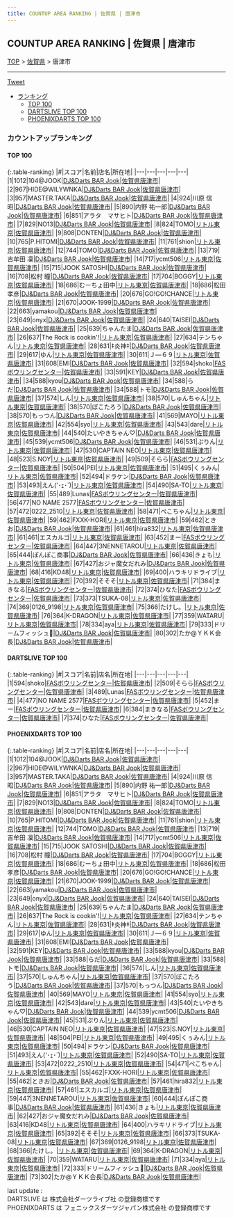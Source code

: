 ```yaml
---
title: COUNTUP AREA RANKING | 佐賀県 | 唐津市
---
```

## COUNTUP AREA RANKING | 佐賀県 | 唐津市

[TOP](/darts/rank/) > [佐賀県](/darts/rank/佐賀県/) > 唐津市

___

<a href="https://twitter.com/share?ref_src=twsrc%5Etfw" data-text="COUNTUP AREA RANKING | 佐賀県唐津市" class="twitter-share-button" data-hashtags="DARTSLIVE,PHOENIXDARTS,darts,ダーツ" data-show-count="false">Tweet</a>

* [ランキング](#カウントアップランキング)
    * [TOP 100](#top-100)
    * [DARTSLIVE TOP 100](#dartslive-top-100)
    * [PHOENIXDARTS TOP 100](#phoenixdarts-top-100)

### カウントアップランキング

#### TOP 100



{:.table-ranking}
|#|スコア|名前|店名|所在地|
|---|---|---|---|---|
|1|1012|<span class="rank-name-pd">104@JOOK</span>|<a href="https://vs.phoenixdarts.com/jp/shop/shopDetailInfo/s_10459?s_seq=10459">DJ&Darts BAR Jook</a>|<a href="/darts/rank/佐賀県/唐津市">佐賀県唐津市</a>|
|2|967|<span class="rank-name-pd">HIDE@WILYWNKA</span>|<a href="https://vs.phoenixdarts.com/jp/shop/shopDetailInfo/s_10459?s_seq=10459">DJ&Darts BAR Jook</a>|<a href="/darts/rank/佐賀県/唐津市">佐賀県唐津市</a>|
|3|957|<span class="rank-name-pd">MASTER.TAKA</span>|<a href="https://vs.phoenixdarts.com/jp/shop/shopDetailInfo/s_10459?s_seq=10459">DJ&Darts BAR Jook</a>|<a href="/darts/rank/佐賀県/唐津市">佐賀県唐津市</a>|
|4|924|<span class="rank-name-pd"><span class="pro-icon-pd"></span>川原 信昭</span>|<a href="https://vs.phoenixdarts.com/jp/shop/shopDetailInfo/s_10459?s_seq=10459">DJ&Darts BAR Jook</a>|<a href="/darts/rank/佐賀県/唐津市">佐賀県唐津市</a>|
|5|890|<span class="rank-name-pd"><span class="pro-icon-pd"></span>内野 祐一郎</span>|<a href="https://vs.phoenixdarts.com/jp/shop/shopDetailInfo/s_10459?s_seq=10459">DJ&Darts BAR Jook</a>|<a href="/darts/rank/佐賀県/唐津市">佐賀県唐津市</a>|
|6|851|<span class="rank-name-pd">アラタ　マサヒト</span>|<a href="https://vs.phoenixdarts.com/jp/shop/shopDetailInfo/s_10459?s_seq=10459">DJ&Darts BAR Jook</a>|<a href="/darts/rank/佐賀県/唐津市">佐賀県唐津市</a>|
|7|829|<span class="rank-name-pd">NO13</span>|<a href="https://vs.phoenixdarts.com/jp/shop/shopDetailInfo/s_10459?s_seq=10459">DJ&Darts BAR Jook</a>|<a href="/darts/rank/佐賀県/唐津市">佐賀県唐津市</a>|
|8|824|<span class="rank-name-pd">TOMO</span>|<a href="https://vs.phoenixdarts.com/jp/shop/shopDetailInfo/s_7469?s_seq=7469">リトル東京</a>|<a href="/darts/rank/佐賀県/唐津市">佐賀県唐津市</a>|
|9|808|<span class="rank-name-pd">DONTEN</span>|<a href="https://vs.phoenixdarts.com/jp/shop/shopDetailInfo/s_10459?s_seq=10459">DJ&Darts BAR Jook</a>|<a href="/darts/rank/佐賀県/唐津市">佐賀県唐津市</a>|
|10|765|<span class="rank-name-pd">P.HITOMI</span>|<a href="https://vs.phoenixdarts.com/jp/shop/shopDetailInfo/s_10459?s_seq=10459">DJ&Darts BAR Jook</a>|<a href="/darts/rank/佐賀県/唐津市">佐賀県唐津市</a>|
|11|761|<span class="rank-name-pd">shion</span>|<a href="https://vs.phoenixdarts.com/jp/shop/shopDetailInfo/s_7469?s_seq=7469">リトル東京</a>|<a href="/darts/rank/佐賀県/唐津市">佐賀県唐津市</a>|
|12|744|<span class="rank-name-pd">TOMO</span>|<a href="https://vs.phoenixdarts.com/jp/shop/shopDetailInfo/s_10459?s_seq=10459">DJ&Darts BAR Jook</a>|<a href="/darts/rank/佐賀県/唐津市">佐賀県唐津市</a>|
|13|719|<span class="rank-name-pd"><span class="pro-icon-pd"></span>吉牟田 凜</span>|<a href="https://vs.phoenixdarts.com/jp/shop/shopDetailInfo/s_10459?s_seq=10459">DJ&Darts BAR Jook</a>|<a href="/darts/rank/佐賀県/唐津市">佐賀県唐津市</a>|
|14|717|<span class="rank-name-pd">ycmt506</span>|<a href="https://vs.phoenixdarts.com/jp/shop/shopDetailInfo/s_7469?s_seq=7469">リトル東京</a>|<a href="/darts/rank/佐賀県/唐津市">佐賀県唐津市</a>|
|15|715|<span class="rank-name-pd">JOOK SATOSHI</span>|<a href="https://vs.phoenixdarts.com/jp/shop/shopDetailInfo/s_10459?s_seq=10459">DJ&Darts BAR Jook</a>|<a href="/darts/rank/佐賀県/唐津市">佐賀県唐津市</a>|
|16|708|<span class="rank-name-pd"><span class="pro-icon-pd"></span>松村 瞳</span>|<a href="https://vs.phoenixdarts.com/jp/shop/shopDetailInfo/s_10459?s_seq=10459">DJ&Darts BAR Jook</a>|<a href="/darts/rank/佐賀県/唐津市">佐賀県唐津市</a>|
|17|704|<span class="rank-name-pd">BOGGY</span>|<a href="https://vs.phoenixdarts.com/jp/shop/shopDetailInfo/s_7469?s_seq=7469">リトル東京</a>|<a href="/darts/rank/佐賀県/唐津市">佐賀県唐津市</a>|
|18|686|<span class="rank-name-pd">むーちょ田中</span>|<a href="https://vs.phoenixdarts.com/jp/shop/shopDetailInfo/s_7469?s_seq=7469">リトル東京</a>|<a href="/darts/rank/佐賀県/唐津市">佐賀県唐津市</a>|
|18|686|<span class="rank-name-pd">松田  孝彦</span>|<a href="https://vs.phoenixdarts.com/jp/shop/shopDetailInfo/s_10459?s_seq=10459">DJ&Darts BAR Jook</a>|<a href="/darts/rank/佐賀県/唐津市">佐賀県唐津市</a>|
|20|676|<span class="rank-name-pd">GO!GO!CHANCE</span>|<a href="https://vs.phoenixdarts.com/jp/shop/shopDetailInfo/s_7469?s_seq=7469">リトル東京</a>|<a href="/darts/rank/佐賀県/唐津市">佐賀県唐津市</a>|
|21|670|<span class="rank-name-pd">JOOK-1999</span>|<a href="https://vs.phoenixdarts.com/jp/shop/shopDetailInfo/s_10459?s_seq=10459">DJ&Darts BAR Jook</a>|<a href="/darts/rank/佐賀県/唐津市">佐賀県唐津市</a>|
|22|663|<span class="rank-name-pd">yamakou</span>|<a href="https://vs.phoenixdarts.com/jp/shop/shopDetailInfo/s_10459?s_seq=10459">DJ&Darts BAR Jook</a>|<a href="/darts/rank/佐賀県/唐津市">佐賀県唐津市</a>|
|23|649|<span class="rank-name-pd">onyx</span>|<a href="https://vs.phoenixdarts.com/jp/shop/shopDetailInfo/s_10459?s_seq=10459">DJ&Darts BAR Jook</a>|<a href="/darts/rank/佐賀県/唐津市">佐賀県唐津市</a>|
|24|640|<span class="rank-name-pd">TAISEI</span>|<a href="https://vs.phoenixdarts.com/jp/shop/shopDetailInfo/s_10459?s_seq=10459">DJ&Darts BAR Jook</a>|<a href="/darts/rank/佐賀県/唐津市">佐賀県唐津市</a>|
|25|639|<span class="rank-name-pd">ちゃんたま</span>|<a href="https://vs.phoenixdarts.com/jp/shop/shopDetailInfo/s_10459?s_seq=10459">DJ&Darts BAR Jook</a>|<a href="/darts/rank/佐賀県/唐津市">佐賀県唐津市</a>|
|26|637|<span class="rank-name-pd">The Rock is cookin&#x27;!</span>|<a href="https://vs.phoenixdarts.com/jp/shop/shopDetailInfo/s_7469?s_seq=7469">リトル東京</a>|<a href="/darts/rank/佐賀県/唐津市">佐賀県唐津市</a>|
|27|634|<span class="rank-name-pd">テンちゃん</span>|<a href="https://vs.phoenixdarts.com/jp/shop/shopDetailInfo/s_7469?s_seq=7469">リトル東京</a>|<a href="/darts/rank/佐賀県/唐津市">佐賀県唐津市</a>|
|28|631|<span class="rank-name-pd">‡炎神‡</span>|<a href="https://vs.phoenixdarts.com/jp/shop/shopDetailInfo/s_10459?s_seq=10459">DJ&Darts BAR Jook</a>|<a href="/darts/rank/佐賀県/唐津市">佐賀県唐津市</a>|
|29|617|<span class="rank-name-pd">ゆん</span>|<a href="https://vs.phoenixdarts.com/jp/shop/shopDetailInfo/s_7469?s_seq=7469">リトル東京</a>|<a href="/darts/rank/佐賀県/唐津市">佐賀県唐津市</a>|
|30|611|<span class="rank-name-pd">Ｊ―６９</span>|<a href="https://vs.phoenixdarts.com/jp/shop/shopDetailInfo/s_7469?s_seq=7469">リトル東京</a>|<a href="/darts/rank/佐賀県/唐津市">佐賀県唐津市</a>|
|31|608|<span class="rank-name-pd">EMI</span>|<a href="https://vs.phoenixdarts.com/jp/shop/shopDetailInfo/s_10459?s_seq=10459">DJ&Darts BAR Jook</a>|<a href="/darts/rank/佐賀県/唐津市">佐賀県唐津市</a>|
|32|594|<span class="rank-name-dl">shoko</span>|<a href="https://search.dartslive.com/jp/shop/1e8d1c5f9f33c31025d56fb0e5c39bac">FASボウリングセンター</a>|<a href="/darts/rank/佐賀県/唐津市">佐賀県唐津市</a>|
|33|591|<span class="rank-name-pd">KEY</span>|<a href="https://vs.phoenixdarts.com/jp/shop/shopDetailInfo/s_10459?s_seq=10459">DJ&Darts BAR Jook</a>|<a href="/darts/rank/佐賀県/唐津市">佐賀県唐津市</a>|
|34|588|<span class="rank-name-pd">kyou</span>|<a href="https://vs.phoenixdarts.com/jp/shop/shopDetailInfo/s_10459?s_seq=10459">DJ&Darts BAR Jook</a>|<a href="/darts/rank/佐賀県/唐津市">佐賀県唐津市</a>|
|34|588|<span class="rank-name-pd">らだ</span>|<a href="https://vs.phoenixdarts.com/jp/shop/shopDetailInfo/s_10459?s_seq=10459">DJ&Darts BAR Jook</a>|<a href="/darts/rank/佐賀県/唐津市">佐賀県唐津市</a>|
|34|588|<span class="rank-name-pd">トモ</span>|<a href="https://vs.phoenixdarts.com/jp/shop/shopDetailInfo/s_10459?s_seq=10459">DJ&Darts BAR Jook</a>|<a href="/darts/rank/佐賀県/唐津市">佐賀県唐津市</a>|
|37|574|<span class="rank-name-pd">しん</span>|<a href="https://vs.phoenixdarts.com/jp/shop/shopDetailInfo/s_7469?s_seq=7469">リトル東京</a>|<a href="/darts/rank/佐賀県/唐津市">佐賀県唐津市</a>|
|38|570|<span class="rank-name-pd">しゅんちゃん</span>|<a href="https://vs.phoenixdarts.com/jp/shop/shopDetailInfo/s_7469?s_seq=7469">リトル東京</a>|<a href="/darts/rank/佐賀県/唐津市">佐賀県唐津市</a>|
|38|570|<span class="rank-name-pd">ぽこたろう</span>|<a href="https://vs.phoenixdarts.com/jp/shop/shopDetailInfo/s_10459?s_seq=10459">DJ&Darts BAR Jook</a>|<a href="/darts/rank/佐賀県/唐津市">佐賀県唐津市</a>|
|38|570|<span class="rank-name-pd">もっつん</span>|<a href="https://vs.phoenixdarts.com/jp/shop/shopDetailInfo/s_10459?s_seq=10459">DJ&Darts BAR Jook</a>|<a href="/darts/rank/佐賀県/唐津市">佐賀県唐津市</a>|
|41|569|<span class="rank-name-pd">MAYO</span>|<a href="https://vs.phoenixdarts.com/jp/shop/shopDetailInfo/s_7469?s_seq=7469">リトル東京</a>|<a href="/darts/rank/佐賀県/唐津市">佐賀県唐津市</a>|
|42|554|<span class="rank-name-pd">syo</span>|<a href="https://vs.phoenixdarts.com/jp/shop/shopDetailInfo/s_7469?s_seq=7469">リトル東京</a>|<a href="/darts/rank/佐賀県/唐津市">佐賀県唐津市</a>|
|43|543|<span class="rank-name-pd">dare</span>|<a href="https://vs.phoenixdarts.com/jp/shop/shopDetailInfo/s_7469?s_seq=7469">リトル東京</a>|<a href="/darts/rank/佐賀県/唐津市">佐賀県唐津市</a>|
|44|540|<span class="rank-name-pd">たいやきちゃん♡</span>|<a href="https://vs.phoenixdarts.com/jp/shop/shopDetailInfo/s_10459?s_seq=10459">DJ&Darts BAR Jook</a>|<a href="/darts/rank/佐賀県/唐津市">佐賀県唐津市</a>|
|45|539|<span class="rank-name-pd">ycmt506</span>|<a href="https://vs.phoenixdarts.com/jp/shop/shopDetailInfo/s_10459?s_seq=10459">DJ&Darts BAR Jook</a>|<a href="/darts/rank/佐賀県/唐津市">佐賀県唐津市</a>|
|46|531|<span class="rank-name-pd">ぷりん</span>|<a href="https://vs.phoenixdarts.com/jp/shop/shopDetailInfo/s_7469?s_seq=7469">リトル東京</a>|<a href="/darts/rank/佐賀県/唐津市">佐賀県唐津市</a>|
|47|530|<span class="rank-name-pd">CAPTAIN NEO</span>|<a href="https://vs.phoenixdarts.com/jp/shop/shopDetailInfo/s_7469?s_seq=7469">リトル東京</a>|<a href="/darts/rank/佐賀県/唐津市">佐賀県唐津市</a>|
|48|523|<span class="rank-name-pd">S.NOY</span>|<a href="https://vs.phoenixdarts.com/jp/shop/shopDetailInfo/s_7469?s_seq=7469">リトル東京</a>|<a href="/darts/rank/佐賀県/唐津市">佐賀県唐津市</a>|
|49|509|<span class="rank-name-dl">そらら</span>|<a href="https://search.dartslive.com/jp/shop/1e8d1c5f9f33c31025d56fb0e5c39bac">FASボウリングセンター</a>|<a href="/darts/rank/佐賀県/唐津市">佐賀県唐津市</a>|
|50|504|<span class="rank-name-pd">PEI</span>|<a href="https://vs.phoenixdarts.com/jp/shop/shopDetailInfo/s_7469?s_seq=7469">リトル東京</a>|<a href="/darts/rank/佐賀県/唐津市">佐賀県唐津市</a>|
|51|495|<span class="rank-name-pd">くぅみん</span>|<a href="https://vs.phoenixdarts.com/jp/shop/shopDetailInfo/s_7469?s_seq=7469">リトル東京</a>|<a href="/darts/rank/佐賀県/唐津市">佐賀県唐津市</a>|
|52|494|<span class="rank-name-pd">ドラケン</span>|<a href="https://vs.phoenixdarts.com/jp/shop/shopDetailInfo/s_10459?s_seq=10459">DJ&Darts BAR Jook</a>|<a href="/darts/rank/佐賀県/唐津市">佐賀県唐津市</a>|
|53|493|<span class="rank-name-pd">えん(&#x27;･ｪ･`)</span>|<a href="https://vs.phoenixdarts.com/jp/shop/shopDetailInfo/s_7469?s_seq=7469">リトル東京</a>|<a href="/darts/rank/佐賀県/唐津市">佐賀県唐津市</a>|
|54|490|<span class="rank-name-pd">SA-TO</span>|<a href="https://vs.phoenixdarts.com/jp/shop/shopDetailInfo/s_7469?s_seq=7469">リトル東京</a>|<a href="/darts/rank/佐賀県/唐津市">佐賀県唐津市</a>|
|55|489|<span class="rank-name-dl">Lunas</span>|<a href="https://search.dartslive.com/jp/shop/1e8d1c5f9f33c31025d56fb0e5c39bac">FASボウリングセンター</a>|<a href="/darts/rank/佐賀県/唐津市">佐賀県唐津市</a>|
|56|477|<span class="rank-name-dl">NO NAME 2577</span>|<a href="https://search.dartslive.com/jp/shop/1e8d1c5f9f33c31025d56fb0e5c39bac">FASボウリングセンター</a>|<a href="/darts/rank/佐賀県/唐津市">佐賀県唐津市</a>|
|57|472|<span class="rank-name-pd">0222_2510</span>|<a href="https://vs.phoenixdarts.com/jp/shop/shopDetailInfo/s_7469?s_seq=7469">リトル東京</a>|<a href="/darts/rank/佐賀県/唐津市">佐賀県唐津市</a>|
|58|471|<span class="rank-name-pd">ぺこちゃん</span>|<a href="https://vs.phoenixdarts.com/jp/shop/shopDetailInfo/s_7469?s_seq=7469">リトル東京</a>|<a href="/darts/rank/佐賀県/唐津市">佐賀県唐津市</a>|
|59|462|<span class="rank-name-pd">FXXK-HORI</span>|<a href="https://vs.phoenixdarts.com/jp/shop/shopDetailInfo/s_7469?s_seq=7469">リトル東京</a>|<a href="/darts/rank/佐賀県/唐津市">佐賀県唐津市</a>|
|59|462|<span class="rank-name-pd">ときお</span>|<a href="https://vs.phoenixdarts.com/jp/shop/shopDetailInfo/s_10459?s_seq=10459">DJ&Darts BAR Jook</a>|<a href="/darts/rank/佐賀県/唐津市">佐賀県唐津市</a>|
|61|461|<span class="rank-name-pd">hira832</span>|<a href="https://vs.phoenixdarts.com/jp/shop/shopDetailInfo/s_7469?s_seq=7469">リトル東京</a>|<a href="/darts/rank/佐賀県/唐津市">佐賀県唐津市</a>|
|61|461|<span class="rank-name-pd">エスカルゴ</span>|<a href="https://vs.phoenixdarts.com/jp/shop/shopDetailInfo/s_7469?s_seq=7469">リトル東京</a>|<a href="/darts/rank/佐賀県/唐津市">佐賀県唐津市</a>|
|63|452|<span class="rank-name-dl">まー</span>|<a href="https://search.dartslive.com/jp/shop/1e8d1c5f9f33c31025d56fb0e5c39bac">FASボウリングセンター</a>|<a href="/darts/rank/佐賀県/唐津市">佐賀県唐津市</a>|
|64|447|<span class="rank-name-pd">3NENNETAROU</span>|<a href="https://vs.phoenixdarts.com/jp/shop/shopDetailInfo/s_7469?s_seq=7469">リトル東京</a>|<a href="/darts/rank/佐賀県/唐津市">佐賀県唐津市</a>|
|65|444|<span class="rank-name-pd">ぽんぽこ商事</span>|<a href="https://vs.phoenixdarts.com/jp/shop/shopDetailInfo/s_10459?s_seq=10459">DJ&Darts BAR Jook</a>|<a href="/darts/rank/佐賀県/唐津市">佐賀県唐津市</a>|
|66|436|<span class="rank-name-pd">きょも</span>|<a href="https://vs.phoenixdarts.com/jp/shop/shopDetailInfo/s_7469?s_seq=7469">リトル東京</a>|<a href="/darts/rank/佐賀県/唐津市">佐賀県唐津市</a>|
|67|427|<span class="rank-name-pd">おジャ魔女だれみ</span>|<a href="https://vs.phoenixdarts.com/jp/shop/shopDetailInfo/s_10459?s_seq=10459">DJ&Darts BAR Jook</a>|<a href="/darts/rank/佐賀県/唐津市">佐賀県唐津市</a>|
|68|416|<span class="rank-name-pd">KD48</span>|<a href="https://vs.phoenixdarts.com/jp/shop/shopDetailInfo/s_7469?s_seq=7469">リトル東京</a>|<a href="/darts/rank/佐賀県/唐津市">佐賀県唐津市</a>|
|69|400|<span class="rank-name-pd">ハラキリドライブ</span>|<a href="https://vs.phoenixdarts.com/jp/shop/shopDetailInfo/s_7469?s_seq=7469">リトル東京</a>|<a href="/darts/rank/佐賀県/唐津市">佐賀県唐津市</a>|
|70|392|<span class="rank-name-pd">そそそ</span>|<a href="https://vs.phoenixdarts.com/jp/shop/shopDetailInfo/s_7469?s_seq=7469">リトル東京</a>|<a href="/darts/rank/佐賀県/唐津市">佐賀県唐津市</a>|
|71|384|<span class="rank-name-dl">まきなる</span>|<a href="https://search.dartslive.com/jp/shop/1e8d1c5f9f33c31025d56fb0e5c39bac">FASボウリングセンター</a>|<a href="/darts/rank/佐賀県/唐津市">佐賀県唐津市</a>|
|72|374|<span class="rank-name-dl">ひなた</span>|<a href="https://search.dartslive.com/jp/shop/1e8d1c5f9f33c31025d56fb0e5c39bac">FASボウリングセンター</a>|<a href="/darts/rank/佐賀県/唐津市">佐賀県唐津市</a>|
|73|373|<span class="rank-name-pd">TSUKA-08</span>|<a href="https://vs.phoenixdarts.com/jp/shop/shopDetailInfo/s_7469?s_seq=7469">リトル東京</a>|<a href="/darts/rank/佐賀県/唐津市">佐賀県唐津市</a>|
|74|369|<span class="rank-name-pd">0126_9198</span>|<a href="https://vs.phoenixdarts.com/jp/shop/shopDetailInfo/s_7469?s_seq=7469">リトル東京</a>|<a href="/darts/rank/佐賀県/唐津市">佐賀県唐津市</a>|
|75|366|<span class="rank-name-pd">たけし。</span>|<a href="https://vs.phoenixdarts.com/jp/shop/shopDetailInfo/s_7469?s_seq=7469">リトル東京</a>|<a href="/darts/rank/佐賀県/唐津市">佐賀県唐津市</a>|
|76|364|<span class="rank-name-pd">K-DRAGON</span>|<a href="https://vs.phoenixdarts.com/jp/shop/shopDetailInfo/s_7469?s_seq=7469">リトル東京</a>|<a href="/darts/rank/佐賀県/唐津市">佐賀県唐津市</a>|
|77|359|<span class="rank-name-pd">WATARU</span>|<a href="https://vs.phoenixdarts.com/jp/shop/shopDetailInfo/s_7469?s_seq=7469">リトル東京</a>|<a href="/darts/rank/佐賀県/唐津市">佐賀県唐津市</a>|
|78|334|<span class="rank-name-pd">aya</span>|<a href="https://vs.phoenixdarts.com/jp/shop/shopDetailInfo/s_7469?s_seq=7469">リトル東京</a>|<a href="/darts/rank/佐賀県/唐津市">佐賀県唐津市</a>|
|79|333|<span class="rank-name-pd">ドリームフィッシュ🐠</span>|<a href="https://vs.phoenixdarts.com/jp/shop/shopDetailInfo/s_10459?s_seq=10459">DJ&Darts BAR Jook</a>|<a href="/darts/rank/佐賀県/唐津市">佐賀県唐津市</a>|
|80|302|<span class="rank-name-pd">たか@ＹＫＫ会長</span>|<a href="https://vs.phoenixdarts.com/jp/shop/shopDetailInfo/s_10459?s_seq=10459">DJ&Darts BAR Jook</a>|<a href="/darts/rank/佐賀県/唐津市">佐賀県唐津市</a>|


#### DARTSLIVE TOP 100



{:.table-ranking}
|#|スコア|名前|店名|所在地|
|---|---|---|---|---|
|1|594|<span class="rank-name-dl">shoko</span>|<a href="https://search.dartslive.com/jp/shop/1e8d1c5f9f33c31025d56fb0e5c39bac">FASボウリングセンター</a>|<a href="/darts/rank/佐賀県/唐津市">佐賀県唐津市</a>|
|2|509|<span class="rank-name-dl">そらら</span>|<a href="https://search.dartslive.com/jp/shop/1e8d1c5f9f33c31025d56fb0e5c39bac">FASボウリングセンター</a>|<a href="/darts/rank/佐賀県/唐津市">佐賀県唐津市</a>|
|3|489|<span class="rank-name-dl">Lunas</span>|<a href="https://search.dartslive.com/jp/shop/1e8d1c5f9f33c31025d56fb0e5c39bac">FASボウリングセンター</a>|<a href="/darts/rank/佐賀県/唐津市">佐賀県唐津市</a>|
|4|477|<span class="rank-name-dl">NO NAME 2577</span>|<a href="https://search.dartslive.com/jp/shop/1e8d1c5f9f33c31025d56fb0e5c39bac">FASボウリングセンター</a>|<a href="/darts/rank/佐賀県/唐津市">佐賀県唐津市</a>|
|5|452|<span class="rank-name-dl">まー</span>|<a href="https://search.dartslive.com/jp/shop/1e8d1c5f9f33c31025d56fb0e5c39bac">FASボウリングセンター</a>|<a href="/darts/rank/佐賀県/唐津市">佐賀県唐津市</a>|
|6|384|<span class="rank-name-dl">まきなる</span>|<a href="https://search.dartslive.com/jp/shop/1e8d1c5f9f33c31025d56fb0e5c39bac">FASボウリングセンター</a>|<a href="/darts/rank/佐賀県/唐津市">佐賀県唐津市</a>|
|7|374|<span class="rank-name-dl">ひなた</span>|<a href="https://search.dartslive.com/jp/shop/1e8d1c5f9f33c31025d56fb0e5c39bac">FASボウリングセンター</a>|<a href="/darts/rank/佐賀県/唐津市">佐賀県唐津市</a>|


#### PHOENIXDARTS TOP 100



{:.table-ranking}
|#|スコア|名前|店名|所在地|
|---|---|---|---|---|
|1|1012|<span class="rank-name-pd">104@JOOK</span>|<a href="https://vs.phoenixdarts.com/jp/shop/shopDetailInfo/s_10459?s_seq=10459">DJ&Darts BAR Jook</a>|<a href="/darts/rank/佐賀県/唐津市">佐賀県唐津市</a>|
|2|967|<span class="rank-name-pd">HIDE@WILYWNKA</span>|<a href="https://vs.phoenixdarts.com/jp/shop/shopDetailInfo/s_10459?s_seq=10459">DJ&Darts BAR Jook</a>|<a href="/darts/rank/佐賀県/唐津市">佐賀県唐津市</a>|
|3|957|<span class="rank-name-pd">MASTER.TAKA</span>|<a href="https://vs.phoenixdarts.com/jp/shop/shopDetailInfo/s_10459?s_seq=10459">DJ&Darts BAR Jook</a>|<a href="/darts/rank/佐賀県/唐津市">佐賀県唐津市</a>|
|4|924|<span class="rank-name-pd"><span class="pro-icon-pd"></span>川原 信昭</span>|<a href="https://vs.phoenixdarts.com/jp/shop/shopDetailInfo/s_10459?s_seq=10459">DJ&Darts BAR Jook</a>|<a href="/darts/rank/佐賀県/唐津市">佐賀県唐津市</a>|
|5|890|<span class="rank-name-pd"><span class="pro-icon-pd"></span>内野 祐一郎</span>|<a href="https://vs.phoenixdarts.com/jp/shop/shopDetailInfo/s_10459?s_seq=10459">DJ&Darts BAR Jook</a>|<a href="/darts/rank/佐賀県/唐津市">佐賀県唐津市</a>|
|6|851|<span class="rank-name-pd">アラタ　マサヒト</span>|<a href="https://vs.phoenixdarts.com/jp/shop/shopDetailInfo/s_10459?s_seq=10459">DJ&Darts BAR Jook</a>|<a href="/darts/rank/佐賀県/唐津市">佐賀県唐津市</a>|
|7|829|<span class="rank-name-pd">NO13</span>|<a href="https://vs.phoenixdarts.com/jp/shop/shopDetailInfo/s_10459?s_seq=10459">DJ&Darts BAR Jook</a>|<a href="/darts/rank/佐賀県/唐津市">佐賀県唐津市</a>|
|8|824|<span class="rank-name-pd">TOMO</span>|<a href="https://vs.phoenixdarts.com/jp/shop/shopDetailInfo/s_7469?s_seq=7469">リトル東京</a>|<a href="/darts/rank/佐賀県/唐津市">佐賀県唐津市</a>|
|9|808|<span class="rank-name-pd">DONTEN</span>|<a href="https://vs.phoenixdarts.com/jp/shop/shopDetailInfo/s_10459?s_seq=10459">DJ&Darts BAR Jook</a>|<a href="/darts/rank/佐賀県/唐津市">佐賀県唐津市</a>|
|10|765|<span class="rank-name-pd">P.HITOMI</span>|<a href="https://vs.phoenixdarts.com/jp/shop/shopDetailInfo/s_10459?s_seq=10459">DJ&Darts BAR Jook</a>|<a href="/darts/rank/佐賀県/唐津市">佐賀県唐津市</a>|
|11|761|<span class="rank-name-pd">shion</span>|<a href="https://vs.phoenixdarts.com/jp/shop/shopDetailInfo/s_7469?s_seq=7469">リトル東京</a>|<a href="/darts/rank/佐賀県/唐津市">佐賀県唐津市</a>|
|12|744|<span class="rank-name-pd">TOMO</span>|<a href="https://vs.phoenixdarts.com/jp/shop/shopDetailInfo/s_10459?s_seq=10459">DJ&Darts BAR Jook</a>|<a href="/darts/rank/佐賀県/唐津市">佐賀県唐津市</a>|
|13|719|<span class="rank-name-pd"><span class="pro-icon-pd"></span>吉牟田 凜</span>|<a href="https://vs.phoenixdarts.com/jp/shop/shopDetailInfo/s_10459?s_seq=10459">DJ&Darts BAR Jook</a>|<a href="/darts/rank/佐賀県/唐津市">佐賀県唐津市</a>|
|14|717|<span class="rank-name-pd">ycmt506</span>|<a href="https://vs.phoenixdarts.com/jp/shop/shopDetailInfo/s_7469?s_seq=7469">リトル東京</a>|<a href="/darts/rank/佐賀県/唐津市">佐賀県唐津市</a>|
|15|715|<span class="rank-name-pd">JOOK SATOSHI</span>|<a href="https://vs.phoenixdarts.com/jp/shop/shopDetailInfo/s_10459?s_seq=10459">DJ&Darts BAR Jook</a>|<a href="/darts/rank/佐賀県/唐津市">佐賀県唐津市</a>|
|16|708|<span class="rank-name-pd"><span class="pro-icon-pd"></span>松村 瞳</span>|<a href="https://vs.phoenixdarts.com/jp/shop/shopDetailInfo/s_10459?s_seq=10459">DJ&Darts BAR Jook</a>|<a href="/darts/rank/佐賀県/唐津市">佐賀県唐津市</a>|
|17|704|<span class="rank-name-pd">BOGGY</span>|<a href="https://vs.phoenixdarts.com/jp/shop/shopDetailInfo/s_7469?s_seq=7469">リトル東京</a>|<a href="/darts/rank/佐賀県/唐津市">佐賀県唐津市</a>|
|18|686|<span class="rank-name-pd">むーちょ田中</span>|<a href="https://vs.phoenixdarts.com/jp/shop/shopDetailInfo/s_7469?s_seq=7469">リトル東京</a>|<a href="/darts/rank/佐賀県/唐津市">佐賀県唐津市</a>|
|18|686|<span class="rank-name-pd">松田  孝彦</span>|<a href="https://vs.phoenixdarts.com/jp/shop/shopDetailInfo/s_10459?s_seq=10459">DJ&Darts BAR Jook</a>|<a href="/darts/rank/佐賀県/唐津市">佐賀県唐津市</a>|
|20|676|<span class="rank-name-pd">GO!GO!CHANCE</span>|<a href="https://vs.phoenixdarts.com/jp/shop/shopDetailInfo/s_7469?s_seq=7469">リトル東京</a>|<a href="/darts/rank/佐賀県/唐津市">佐賀県唐津市</a>|
|21|670|<span class="rank-name-pd">JOOK-1999</span>|<a href="https://vs.phoenixdarts.com/jp/shop/shopDetailInfo/s_10459?s_seq=10459">DJ&Darts BAR Jook</a>|<a href="/darts/rank/佐賀県/唐津市">佐賀県唐津市</a>|
|22|663|<span class="rank-name-pd">yamakou</span>|<a href="https://vs.phoenixdarts.com/jp/shop/shopDetailInfo/s_10459?s_seq=10459">DJ&Darts BAR Jook</a>|<a href="/darts/rank/佐賀県/唐津市">佐賀県唐津市</a>|
|23|649|<span class="rank-name-pd">onyx</span>|<a href="https://vs.phoenixdarts.com/jp/shop/shopDetailInfo/s_10459?s_seq=10459">DJ&Darts BAR Jook</a>|<a href="/darts/rank/佐賀県/唐津市">佐賀県唐津市</a>|
|24|640|<span class="rank-name-pd">TAISEI</span>|<a href="https://vs.phoenixdarts.com/jp/shop/shopDetailInfo/s_10459?s_seq=10459">DJ&Darts BAR Jook</a>|<a href="/darts/rank/佐賀県/唐津市">佐賀県唐津市</a>|
|25|639|<span class="rank-name-pd">ちゃんたま</span>|<a href="https://vs.phoenixdarts.com/jp/shop/shopDetailInfo/s_10459?s_seq=10459">DJ&Darts BAR Jook</a>|<a href="/darts/rank/佐賀県/唐津市">佐賀県唐津市</a>|
|26|637|<span class="rank-name-pd">The Rock is cookin&#x27;!</span>|<a href="https://vs.phoenixdarts.com/jp/shop/shopDetailInfo/s_7469?s_seq=7469">リトル東京</a>|<a href="/darts/rank/佐賀県/唐津市">佐賀県唐津市</a>|
|27|634|<span class="rank-name-pd">テンちゃん</span>|<a href="https://vs.phoenixdarts.com/jp/shop/shopDetailInfo/s_7469?s_seq=7469">リトル東京</a>|<a href="/darts/rank/佐賀県/唐津市">佐賀県唐津市</a>|
|28|631|<span class="rank-name-pd">‡炎神‡</span>|<a href="https://vs.phoenixdarts.com/jp/shop/shopDetailInfo/s_10459?s_seq=10459">DJ&Darts BAR Jook</a>|<a href="/darts/rank/佐賀県/唐津市">佐賀県唐津市</a>|
|29|617|<span class="rank-name-pd">ゆん</span>|<a href="https://vs.phoenixdarts.com/jp/shop/shopDetailInfo/s_7469?s_seq=7469">リトル東京</a>|<a href="/darts/rank/佐賀県/唐津市">佐賀県唐津市</a>|
|30|611|<span class="rank-name-pd">Ｊ―６９</span>|<a href="https://vs.phoenixdarts.com/jp/shop/shopDetailInfo/s_7469?s_seq=7469">リトル東京</a>|<a href="/darts/rank/佐賀県/唐津市">佐賀県唐津市</a>|
|31|608|<span class="rank-name-pd">EMI</span>|<a href="https://vs.phoenixdarts.com/jp/shop/shopDetailInfo/s_10459?s_seq=10459">DJ&Darts BAR Jook</a>|<a href="/darts/rank/佐賀県/唐津市">佐賀県唐津市</a>|
|32|591|<span class="rank-name-pd">KEY</span>|<a href="https://vs.phoenixdarts.com/jp/shop/shopDetailInfo/s_10459?s_seq=10459">DJ&Darts BAR Jook</a>|<a href="/darts/rank/佐賀県/唐津市">佐賀県唐津市</a>|
|33|588|<span class="rank-name-pd">kyou</span>|<a href="https://vs.phoenixdarts.com/jp/shop/shopDetailInfo/s_10459?s_seq=10459">DJ&Darts BAR Jook</a>|<a href="/darts/rank/佐賀県/唐津市">佐賀県唐津市</a>|
|33|588|<span class="rank-name-pd">らだ</span>|<a href="https://vs.phoenixdarts.com/jp/shop/shopDetailInfo/s_10459?s_seq=10459">DJ&Darts BAR Jook</a>|<a href="/darts/rank/佐賀県/唐津市">佐賀県唐津市</a>|
|33|588|<span class="rank-name-pd">トモ</span>|<a href="https://vs.phoenixdarts.com/jp/shop/shopDetailInfo/s_10459?s_seq=10459">DJ&Darts BAR Jook</a>|<a href="/darts/rank/佐賀県/唐津市">佐賀県唐津市</a>|
|36|574|<span class="rank-name-pd">しん</span>|<a href="https://vs.phoenixdarts.com/jp/shop/shopDetailInfo/s_7469?s_seq=7469">リトル東京</a>|<a href="/darts/rank/佐賀県/唐津市">佐賀県唐津市</a>|
|37|570|<span class="rank-name-pd">しゅんちゃん</span>|<a href="https://vs.phoenixdarts.com/jp/shop/shopDetailInfo/s_7469?s_seq=7469">リトル東京</a>|<a href="/darts/rank/佐賀県/唐津市">佐賀県唐津市</a>|
|37|570|<span class="rank-name-pd">ぽこたろう</span>|<a href="https://vs.phoenixdarts.com/jp/shop/shopDetailInfo/s_10459?s_seq=10459">DJ&Darts BAR Jook</a>|<a href="/darts/rank/佐賀県/唐津市">佐賀県唐津市</a>|
|37|570|<span class="rank-name-pd">もっつん</span>|<a href="https://vs.phoenixdarts.com/jp/shop/shopDetailInfo/s_10459?s_seq=10459">DJ&Darts BAR Jook</a>|<a href="/darts/rank/佐賀県/唐津市">佐賀県唐津市</a>|
|40|569|<span class="rank-name-pd">MAYO</span>|<a href="https://vs.phoenixdarts.com/jp/shop/shopDetailInfo/s_7469?s_seq=7469">リトル東京</a>|<a href="/darts/rank/佐賀県/唐津市">佐賀県唐津市</a>|
|41|554|<span class="rank-name-pd">syo</span>|<a href="https://vs.phoenixdarts.com/jp/shop/shopDetailInfo/s_7469?s_seq=7469">リトル東京</a>|<a href="/darts/rank/佐賀県/唐津市">佐賀県唐津市</a>|
|42|543|<span class="rank-name-pd">dare</span>|<a href="https://vs.phoenixdarts.com/jp/shop/shopDetailInfo/s_7469?s_seq=7469">リトル東京</a>|<a href="/darts/rank/佐賀県/唐津市">佐賀県唐津市</a>|
|43|540|<span class="rank-name-pd">たいやきちゃん♡</span>|<a href="https://vs.phoenixdarts.com/jp/shop/shopDetailInfo/s_10459?s_seq=10459">DJ&Darts BAR Jook</a>|<a href="/darts/rank/佐賀県/唐津市">佐賀県唐津市</a>|
|44|539|<span class="rank-name-pd">ycmt506</span>|<a href="https://vs.phoenixdarts.com/jp/shop/shopDetailInfo/s_10459?s_seq=10459">DJ&Darts BAR Jook</a>|<a href="/darts/rank/佐賀県/唐津市">佐賀県唐津市</a>|
|45|531|<span class="rank-name-pd">ぷりん</span>|<a href="https://vs.phoenixdarts.com/jp/shop/shopDetailInfo/s_7469?s_seq=7469">リトル東京</a>|<a href="/darts/rank/佐賀県/唐津市">佐賀県唐津市</a>|
|46|530|<span class="rank-name-pd">CAPTAIN NEO</span>|<a href="https://vs.phoenixdarts.com/jp/shop/shopDetailInfo/s_7469?s_seq=7469">リトル東京</a>|<a href="/darts/rank/佐賀県/唐津市">佐賀県唐津市</a>|
|47|523|<span class="rank-name-pd">S.NOY</span>|<a href="https://vs.phoenixdarts.com/jp/shop/shopDetailInfo/s_7469?s_seq=7469">リトル東京</a>|<a href="/darts/rank/佐賀県/唐津市">佐賀県唐津市</a>|
|48|504|<span class="rank-name-pd">PEI</span>|<a href="https://vs.phoenixdarts.com/jp/shop/shopDetailInfo/s_7469?s_seq=7469">リトル東京</a>|<a href="/darts/rank/佐賀県/唐津市">佐賀県唐津市</a>|
|49|495|<span class="rank-name-pd">くぅみん</span>|<a href="https://vs.phoenixdarts.com/jp/shop/shopDetailInfo/s_7469?s_seq=7469">リトル東京</a>|<a href="/darts/rank/佐賀県/唐津市">佐賀県唐津市</a>|
|50|494|<span class="rank-name-pd">ドラケン</span>|<a href="https://vs.phoenixdarts.com/jp/shop/shopDetailInfo/s_10459?s_seq=10459">DJ&Darts BAR Jook</a>|<a href="/darts/rank/佐賀県/唐津市">佐賀県唐津市</a>|
|51|493|<span class="rank-name-pd">えん(&#x27;･ｪ･`)</span>|<a href="https://vs.phoenixdarts.com/jp/shop/shopDetailInfo/s_7469?s_seq=7469">リトル東京</a>|<a href="/darts/rank/佐賀県/唐津市">佐賀県唐津市</a>|
|52|490|<span class="rank-name-pd">SA-TO</span>|<a href="https://vs.phoenixdarts.com/jp/shop/shopDetailInfo/s_7469?s_seq=7469">リトル東京</a>|<a href="/darts/rank/佐賀県/唐津市">佐賀県唐津市</a>|
|53|472|<span class="rank-name-pd">0222_2510</span>|<a href="https://vs.phoenixdarts.com/jp/shop/shopDetailInfo/s_7469?s_seq=7469">リトル東京</a>|<a href="/darts/rank/佐賀県/唐津市">佐賀県唐津市</a>|
|54|471|<span class="rank-name-pd">ぺこちゃん</span>|<a href="https://vs.phoenixdarts.com/jp/shop/shopDetailInfo/s_7469?s_seq=7469">リトル東京</a>|<a href="/darts/rank/佐賀県/唐津市">佐賀県唐津市</a>|
|55|462|<span class="rank-name-pd">FXXK-HORI</span>|<a href="https://vs.phoenixdarts.com/jp/shop/shopDetailInfo/s_7469?s_seq=7469">リトル東京</a>|<a href="/darts/rank/佐賀県/唐津市">佐賀県唐津市</a>|
|55|462|<span class="rank-name-pd">ときお</span>|<a href="https://vs.phoenixdarts.com/jp/shop/shopDetailInfo/s_10459?s_seq=10459">DJ&Darts BAR Jook</a>|<a href="/darts/rank/佐賀県/唐津市">佐賀県唐津市</a>|
|57|461|<span class="rank-name-pd">hira832</span>|<a href="https://vs.phoenixdarts.com/jp/shop/shopDetailInfo/s_7469?s_seq=7469">リトル東京</a>|<a href="/darts/rank/佐賀県/唐津市">佐賀県唐津市</a>|
|57|461|<span class="rank-name-pd">エスカルゴ</span>|<a href="https://vs.phoenixdarts.com/jp/shop/shopDetailInfo/s_7469?s_seq=7469">リトル東京</a>|<a href="/darts/rank/佐賀県/唐津市">佐賀県唐津市</a>|
|59|447|<span class="rank-name-pd">3NENNETAROU</span>|<a href="https://vs.phoenixdarts.com/jp/shop/shopDetailInfo/s_7469?s_seq=7469">リトル東京</a>|<a href="/darts/rank/佐賀県/唐津市">佐賀県唐津市</a>|
|60|444|<span class="rank-name-pd">ぽんぽこ商事</span>|<a href="https://vs.phoenixdarts.com/jp/shop/shopDetailInfo/s_10459?s_seq=10459">DJ&Darts BAR Jook</a>|<a href="/darts/rank/佐賀県/唐津市">佐賀県唐津市</a>|
|61|436|<span class="rank-name-pd">きょも</span>|<a href="https://vs.phoenixdarts.com/jp/shop/shopDetailInfo/s_7469?s_seq=7469">リトル東京</a>|<a href="/darts/rank/佐賀県/唐津市">佐賀県唐津市</a>|
|62|427|<span class="rank-name-pd">おジャ魔女だれみ</span>|<a href="https://vs.phoenixdarts.com/jp/shop/shopDetailInfo/s_10459?s_seq=10459">DJ&Darts BAR Jook</a>|<a href="/darts/rank/佐賀県/唐津市">佐賀県唐津市</a>|
|63|416|<span class="rank-name-pd">KD48</span>|<a href="https://vs.phoenixdarts.com/jp/shop/shopDetailInfo/s_7469?s_seq=7469">リトル東京</a>|<a href="/darts/rank/佐賀県/唐津市">佐賀県唐津市</a>|
|64|400|<span class="rank-name-pd">ハラキリドライブ</span>|<a href="https://vs.phoenixdarts.com/jp/shop/shopDetailInfo/s_7469?s_seq=7469">リトル東京</a>|<a href="/darts/rank/佐賀県/唐津市">佐賀県唐津市</a>|
|65|392|<span class="rank-name-pd">そそそ</span>|<a href="https://vs.phoenixdarts.com/jp/shop/shopDetailInfo/s_7469?s_seq=7469">リトル東京</a>|<a href="/darts/rank/佐賀県/唐津市">佐賀県唐津市</a>|
|66|373|<span class="rank-name-pd">TSUKA-08</span>|<a href="https://vs.phoenixdarts.com/jp/shop/shopDetailInfo/s_7469?s_seq=7469">リトル東京</a>|<a href="/darts/rank/佐賀県/唐津市">佐賀県唐津市</a>|
|67|369|<span class="rank-name-pd">0126_9198</span>|<a href="https://vs.phoenixdarts.com/jp/shop/shopDetailInfo/s_7469?s_seq=7469">リトル東京</a>|<a href="/darts/rank/佐賀県/唐津市">佐賀県唐津市</a>|
|68|366|<span class="rank-name-pd">たけし。</span>|<a href="https://vs.phoenixdarts.com/jp/shop/shopDetailInfo/s_7469?s_seq=7469">リトル東京</a>|<a href="/darts/rank/佐賀県/唐津市">佐賀県唐津市</a>|
|69|364|<span class="rank-name-pd">K-DRAGON</span>|<a href="https://vs.phoenixdarts.com/jp/shop/shopDetailInfo/s_7469?s_seq=7469">リトル東京</a>|<a href="/darts/rank/佐賀県/唐津市">佐賀県唐津市</a>|
|70|359|<span class="rank-name-pd">WATARU</span>|<a href="https://vs.phoenixdarts.com/jp/shop/shopDetailInfo/s_7469?s_seq=7469">リトル東京</a>|<a href="/darts/rank/佐賀県/唐津市">佐賀県唐津市</a>|
|71|334|<span class="rank-name-pd">aya</span>|<a href="https://vs.phoenixdarts.com/jp/shop/shopDetailInfo/s_7469?s_seq=7469">リトル東京</a>|<a href="/darts/rank/佐賀県/唐津市">佐賀県唐津市</a>|
|72|333|<span class="rank-name-pd">ドリームフィッシュ🐠</span>|<a href="https://vs.phoenixdarts.com/jp/shop/shopDetailInfo/s_10459?s_seq=10459">DJ&Darts BAR Jook</a>|<a href="/darts/rank/佐賀県/唐津市">佐賀県唐津市</a>|
|73|302|<span class="rank-name-pd">たか@ＹＫＫ会長</span>|<a href="https://vs.phoenixdarts.com/jp/shop/shopDetailInfo/s_10459?s_seq=10459">DJ&Darts BAR Jook</a>|<a href="/darts/rank/佐賀県/唐津市">佐賀県唐津市</a>|


<div class="footer border-top border-gray-light mt-5 pt-3 text-right text-gray">
    last update : <span style="font-weight: italic" id="foot_last_modified"></span><br />
    DARTSLIVE は 株式会社ダーツライブ社 の登録商標です<br />
    PHOENIXDARTS は フェニックスダーツジャパン株式会社 の登録商標です<br />
</div>

<script src="https://cdnjs.cloudflare.com/ajax/libs/jquery.tablesorter/2.31.3/js/jquery.tablesorter.min.js" integrity="sha512-qzgd5cYSZcosqpzpn7zF2ZId8f/8CHmFKZ8j7mU4OUXTNRd5g+ZHBPsgKEwoqxCtdQvExE5LprwwPAgoicguNg==" crossorigin="anonymous" referrerpolicy="no-referrer"></script>
<link rel="stylesheet" href="https://cdnjs.cloudflare.com/ajax/libs/jquery.tablesorter/2.31.3/css/theme.default.min.css" integrity="sha512-wghhOJkjQX0Lh3NSWvNKeZ0ZpNn+SPVXX1Qyc9OCaogADktxrBiBdKGDoqVUOyhStvMBmJQ8ZdMHiR3wuEq8+w==" crossorigin="anonymous" referrerpolicy="no-referrer" />
<script>
$(function() {
    $(".table-ranking").tablesorter({sortList:[[0, 0]]});
    $("#foot_last_modified").text(formatDate(new Date(document.lastModified), 'yyyy-MM-dd HH:mm:ss'));
});
</script>

<script async src="https://platform.twitter.com/widgets.js" charset="utf-8"></script>